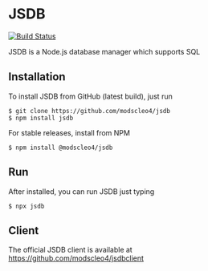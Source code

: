 # JSDB

[![Build Status](https://travis-ci.org/modscleo4/jsdb.svg?branch=master)](https://travis-ci.org/modscleo4/jsdb)

JSDB is a Node.js database manager which supports SQL

## Installation
To install JSDB from GitHub (latest build), just run
```
$ git clone https://github.com/modscleo4/jsdb
$ npm install jsdb
```

For stable releases, install from NPM
```
$ npm install @modscleo4/jsdb
```

## Run
After installed, you can run JSDB just typing
```
$ npx jsdb
```

## Client
The official JSDB client is available at
https://github.com/modscleo4/jsdbclient
